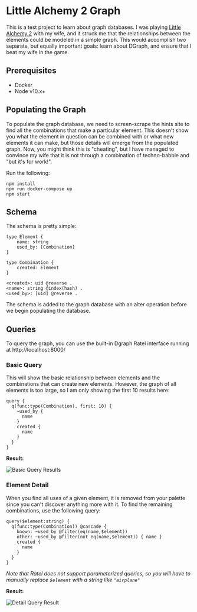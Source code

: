 # Little Alchemy 2 Graph

This is a test project to learn about graph databases. I was playing [Little Alchemy 2](https://www.littlealchemy2.com/) with my wife, and it struck me that the relationships between the elements could be modeled in a simple graph. This would accomplish two separate, but equally important goals: learn about DGraph, and ensure that I beat my wife in the game.

## Prerequisites

- Docker
- Node v10.x+

## Populating the Graph

To populate the graph database, we need to screen-scrape the hints site to find all the combinations that make a particular element. This doesn't show you what the element in question can be combined with or what new elements it can make, but those details will emerge from the populated graph. Now, you might think this is "cheating", but I have managed to convince my wife that it is not through a combination of techno-babble and "but it's for work!".

Run the following:

```
npm install
npm run docker-compose up
npm start
```

## Schema

The schema is pretty simple:

```
type Element {
    name: string
    used_by: [Combination]
}

type Combination {
    created: Element
}

<created>: uid @reverse .
<name>: string @index(hash) .
<used_by>: [uid] @reverse .
```

The schema is added to the graph database with an alter operation before we begin populating the database.

## Queries

To query the graph, you can use the built-in Dgraph Ratel interface running at http://localhost:8000/

### Basic Query

This will show the basic relationship between elements and the combinations that can create new elements. However, the graph of all elements is too large, so I am only showing the first 10 results here:

```
query {
  q(func:type(Combination), first: 10) {
    ~used_by {
      name
    }
    created {
      name
    }
  }
}
```

**Result:**

![Basic Query Results](https://i.imgur.com/IV0ahWw.png)

### Element Detail

When you find all uses of a given element, it is removed from your palette since you can't discover anything more with it. To find the remaining combinations, use the following query:

```
query($element:string) {
  q(func:type(Combination)) @cascade {
    known: ~used_by @filter(eq(name,$element))
    other: ~used_by @filter(not eq(name,$element)) { name }
    created {
      name
    }
  }
}
```

_Note that Ratel does not support parameterized queries, so you will have to manually replace `$element` with a string like `"airplane"`_

**Result:**

![Detail Query Result](https://i.imgur.com/LNfyMBw.png)
